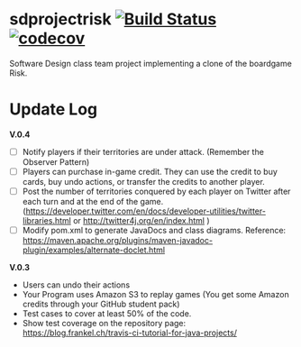 # sdprojectrisk [![Build Status](https://travis-ci.com/aberinnj/sd_project.svg?branch=master)](https://travis-ci.com/aberinnj/sd_project) [![codecov](https://codecov.io/gh/aberinnj/sd_project/branch/master/graph/badge.svg)](https://codecov.io/gh/aberinnj/sd_project)

Software Design class team project implementing a clone of the boardgame Risk.

# Update Log
__V.0.4__
- [ ] Notify players if their territories are under attack. (Remember the Observer Pattern)
- [ ] Players can purchase in-game credit. They can use the credit to buy cards, buy undo actions, or transfer the credits to another player.
- [ ] Post the number of territories conquered by each player on Twitter after each turn and at the end of the game. (https://developer.twitter.com/en/docs/developer-utilities/twitter-libraries.html or http://twitter4j.org/en/index.html )
- [ ] Modify pom.xml to generate JavaDocs and class diagrams. Reference: https://maven.apache.org/plugins/maven-javadoc-plugin/examples/alternate-doclet.html

__V.0.3__
- Users can undo their actions
- Your Program uses Amazon S3 to replay games (You get some Amazon credits through your GitHub student pack)
- Test cases to cover at least 50% of the code. 
- Show test coverage on the repository page:
https://blog.frankel.ch/travis-ci-tutorial-for-java-projects/
